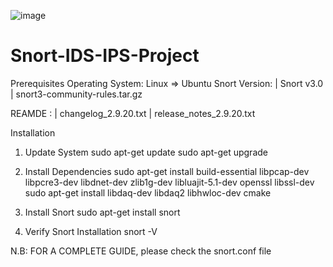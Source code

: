 
![image](https://github.com/user-attachments/assets/6d9bf283-7c80-4196-ba32-f6c7aba92265)




# Snort-IDS-IPS-Project

Prerequisites
Operating System: Linux => Ubuntu
Snort Version: | Snort v3.0
               | snort3-community-rules.tar.gz

REAMDE : | changelog_2.9.20.txt
         | release_notes_2.9.20.txt

Installation
1. Update System
        sudo apt-get update
        sudo apt-get upgrade

2. Install Dependencies
        sudo apt-get install build-essential libpcap-dev libpcre3-dev libdnet-dev zlib1g-dev libluajit-5.1-dev openssl libssl-dev
        sudo apt-get install libdaq-dev libdaq2 libhwloc-dev cmake

3. Install Snort
        sudo apt-get install snort

4. Verify Snort Installation
       snort -V



N.B:
    FOR A COMPLETE GUIDE, please check the snort.conf file 

